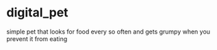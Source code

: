 # digital_pet
simple pet that looks for food every so often and gets grumpy when you prevent it from eating
